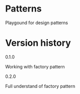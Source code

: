 # Patterns

Playgound for design patterns

# Version history

0.1.0

Working with factory pattern

0.2.0

Full understand of factory pattern
